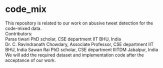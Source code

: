 # code_mix
This repository is related to our work on abusive tweet detection for the code-mixed data.  
Contributors:  
Paras tiwari PhD scholar, CSE department IIT BHU, India  
Dr. C. Ravindranath Chowdary, Associate Professor, CSE department IIT BHU, India
Sawan Rai PhD scholar, CSE department IIITDM Jabalpur, India  
We will add the required dataset and implementation code after the acceptance of our work.
